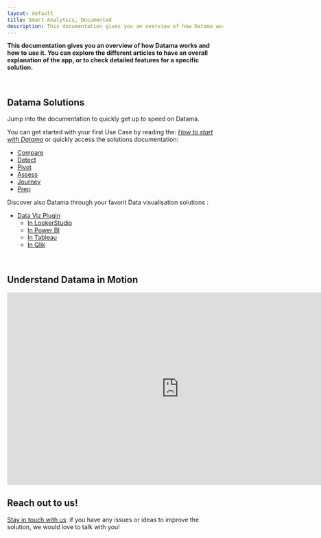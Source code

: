 ```yaml
---
layout: default
title: Smart Analytics, Documented
description: This documentation gives you an overview of how Datama works and how to use it. You can explore the different articles to get an overall explanation of the app, or to check detailed features for a specific solution.
---
```


**This documentation gives you an overview of how Datama works and how to use it. You can explore the different articles to have an overall explanation of the app, or to check detailed features for a specific solution.**

<br>

## Datama Solutions 

Jump into the documentation to quickly get up to speed on Datama.

You can get started with your first Use Case by reading the: <i>[How to start with Datama]({{site.url}}/{{site.baseurl}}/core_app/new/tutorial/first_use.html)</i> or quickly access the solutions documentation: 

- [Compare]({{site.url}}/{{site.baseurl}}/core_app/new/compare/compare.html)
- [Detect]({{site.url}}/{{site.baseurl}}/core_app/new/detect/detect.html)
- [Pivot]({{site.url}}/{{site.baseurl}}/core_app/new/pivot/pivot.html)
- [Assess]({{site.url}}/{{site.baseurl}}/core_app/new/assess/assess.html)
- [Journey]({{site.url}}/{{site.baseurl}}/core_app/new/journey/journey.html)
- [Prep]({{site.url}}/{{site.baseurl}}/core_app/new/prep/prep.html)


Discover also Datama through your favorit Data visualisation solutions : 
<!-- - [Extensions]({{site.url}}/{{site.baseurl}}/core_app/new/integration/integrations.html) -->
- [Data Viz Plugin]({{site.url}}/{{site.baseurl}}/extensions/index.html)
    - [In LookerStudio]({{site.url}}/{{site.baseurl}}/extensions/how-to-use/looker-studio.html)
    - [In Power BI]({{site.url}}/{{site.baseurl}}/extensions/how-to-use/power_bi.html)
    - [In Tableau]({{site.url}}/{{site.baseurl}}/extensions/how-to-use/tableau.html)
    - [In Qlik]({{site.url}}/{{site.baseurl}}/extensions/how-to-use/qlik.html)
<br>

## Understand Datama in Motion 

<iframe width="800" height="450" src="https://www.youtube.com/embed/JTZAJJUR9xc" frameborder="0" allow="accelerometer; autoplay; encrypted-media; gyroscope; picture-in-picture" allowfullscreen></iframe>

<br>

## Reach out to us!

[Stay in touch with us](https://Datama.io/lets-talk/): if you have any issues or ideas to improve the solution, we would love to talk with you!

<br>
